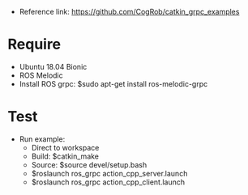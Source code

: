 - Reference link: https://github.com/CogRob/catkin_grpc_examples

# Require 
- Ubuntu 18.04 Bionic
- ROS Melodic
- Install ROS grpc: $sudo apt-get install ros-melodic-grpc

# Test
- Run example:
    + Direct to workspace
    + Build: $catkin_make
    + Source: $source devel/setup.bash
    + $roslaunch ros_grpc action_cpp_server.launch
    + $roslaunch ros_grpc action_cpp_client.launch